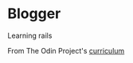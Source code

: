 # Blogger

Learning rails

From The Odin Project's [curriculum](https://www.theodinproject.com/lessons/ruby-on-rails)